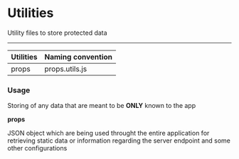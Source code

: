 # Utilities

Utility files to store protected data

---

| Utilities | Naming convention |
| --------- | ----------------- |
| props     | props.utils.js    |

### Usage

Storing of any data that are meant to be **ONLY** known to the app

**props**

JSON object which are being used throught the entire application for retrieving static data or information regarding the server endpoint and some other configurations